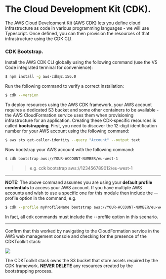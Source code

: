 # The Cloud Development Kit (CDK).


The AWS Cloud Development Kit (AWS CDK) lets you define cloud infrastructure as code in various programming languages - we will use Typescript. Once defined, you can then provision the resources of that infrastructure using the CDK CLI.

### CDK Bootstrap.

Install the AWS CDK CLI globally using the following command (use the VS Code integrated terminal for convenience):

```bash
$ npm install -g aws-cdk@2.156.0
```

Run the following command to verify a correct installation:

```bash
$ cdk --version
```

To deploy resources using the AWS CDK framework, your AWS account requires a dedicated S3 bucket and some other containers to be available - the AWS CloudFormation service uses them when provisioning infrastructure for an application. Creating these CDK-specific resources is called **bootstrapping**. First, you need to discover the 12-digit identification number for your AWS account using the following command:

```bash
$ aws sts get-caller-identity --query "Account" --output text
```

Now bootstrap your AWS account with the following command:

```bash
$ cdk bootstrap aws://YOUR-ACCOUNT-NUMBER/eu-west-1
```

> > e.g. cdk bootstrap aws://123456789012/eu-west-1

---

**NOTE:** The above command assumes you are using your **default profile credentials** to access your AWS account. If you have multiple AWS accounts and wish to use a specific one for this module then include the --profile option in the command, e.g.

```bash
$ cdk --profile myProfileName bootstrap aws://YOUR-ACCOUNT-NUMBER/eu-west-1
```

In fact, all cdk commands must include the --profile option in this scenario.

---

Confirm that this worked by navigating to the CloudFormation service in the AWS web management console and checking for the presence of the CDKToolkit stack:

![][boot]

The CDKToolkit stack owns the S3 bucket that store assets required by the CDK framework. **NEVER DELETE** any resources created by the bootstrapping process.

[boot]: ./img/boot.png
[aws]: https://docs.aws.amazon.com/cli/latest/userguide/getting-started-install.html
[docker]: https://docs.docker.com/engine/install/
[desktop]: ./img/desktop.png
